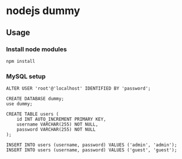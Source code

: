 # nodejs dummy
## Usage
### Install node modules

```bash
npm install
```

### MySQL setup

```MySQL
ALTER USER 'root'@'localhost' IDENTIFIED BY 'password';

CREATE DATABASE dummy;
use dummy;

CREATE TABLE users (
    id INT AUTO_INCREMENT PRIMARY KEY,
    username VARCHAR(255) NOT NULL,
    password VARCHAR(255) NOT NULL
);

INSERT INTO users (username, password) VALUES ('admin', 'admin');
INSERT INTO users (username, password) VALUES ('guest', 'guest');
```
